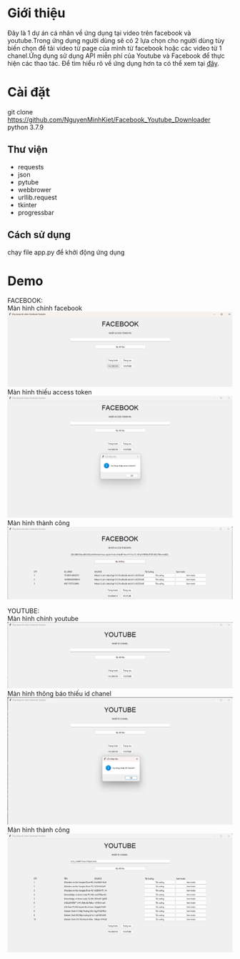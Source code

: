 # Giới thiệu
Đây là 1 dự án cá nhân về ứng dụng tại video trên facebook và youtube.Trong ứng dụng người dùng sẽ có 2 lựa chọn cho người dùng tùy biến chọn để tải video từ page của mình từ facebook hoặc các video từ 1 chanel.Ứng dụng sử dụng API miễn phí của Youtube và Facebook để thực hiện các thao tác. Để tìm hiểu rõ về ứng dụng hơn ta có thể xem tại [đây](3120410270_NguyenMinhKiet_Facebook_Youtube_Downloader).
# Cài đặt
git clone https://github.com/NguyenMinhKiet/Facebook_Youtube_Downloader
python 3.7.9

## Thư viện
* requests            
* json                
* pytube              
* webbrower           
* urllib.request      
* tkinter             
* progressbar     

## Cách sử dụng
chạy file app.py để khởi động ứng dụng
# Demo
FACEBOOK:\
Màn hình chính facebook
![Màn hình chính facebook](ManHinhChinhFacebook.png)
Màn hình thiếu access token
![Màn hình thiếu access token](thongbaoThieuACCESSTOKEN.png)
Màn hình thành công
![Màn hình thành công](ketquaFACEBOOK.png)

YOUTUBE:\
Màn hình chính youtube
![Màn hình chính youtube](ManHinhChinhYoutube.png)
Màn hình thông báo thiếu id chanel
![Màn hình thông báo thiếu  id chanel](thongbaoThieuIDCHANEL.png)
Màn hình thành công
![Màn hình thành công](ketquaYOUTUBE.png)
